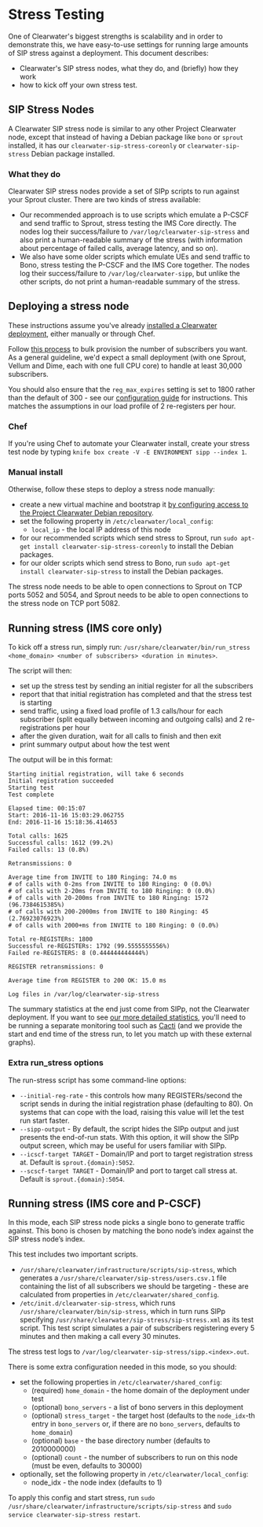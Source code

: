 # Stress Testing

One of Clearwater's biggest strengths is scalability and in order to demonstrate this, we have easy-to-use settings for running large amounts of SIP stress against a deployment.  This document describes:

- Clearwater's SIP stress nodes, what they do, and (briefly) how they work
- how to kick off your own stress test.

## SIP Stress Nodes

A Clearwater SIP stress node is similar to any other Project Clearwater node, except that instead of having a Debian package like `bono` or `sprout` installed, it has our `clearwater-sip-stress-coreonly` or `clearwater-sip-stress` Debian package installed.

### What they do

Clearwater SIP stress nodes provide a set of SIPp scripts to run against your Sprout cluster. There are two kinds of stress available:

* Our recommended approach is to use scripts which emulate a P-CSCF and send traffic to Sprout, stress testing the IMS Core directly.  The nodes log their success/failure to `/var/log/clearwater-sip-stress` and also print a human-readable summary of the stress (with information about percentage of failed calls, average latency, and so on).
* We also have some older scripts which emulate UEs and send traffic to Bono, stress testing the P-CSCF and the IMS Core together.  The nodes log their success/failure to `/var/log/clearwater-sipp`, but unlike the other scripts, do not print a human-readable summary of the stress.

## Deploying a stress node

These instructions assume you've already [installed a Clearwater deployment](Installation_Instructions.md), either manually or through Chef.

Follow [this process](https://github.com/Metaswitch/crest/blob/dev/docs/Bulk-Provisioning%20Numbers.md) to bulk provision the number of subscribers you want. As a general guideline, we'd expect a small deployment (with one Sprout, Vellum and Dime, each with one full CPU core) to handle at least 30,000 subscribers.

You should also ensure that the `reg_max_expires` setting is set to 1800 rather than the default of 300 - see our [configuration guide](Clearwater_Configuration_Options_Reference.md) for instructions. This matches the assumptions in our load profile of 2 re-registers per hour.

### Chef

If you're using Chef to automate your Clearwater install, create your stress test node by typing `knife box create -V -E ENVIRONMENT sipp --index 1`.

### Manual install

Otherwise, follow these steps to deploy a stress node manually:

* create a new virtual machine and bootstrap it [by configuring access to the Project Clearwater Debian repository](Manual_Install.md#configure-the-apt-software-sources).
* set the following property in `/etc/clearwater/local_config`:
    * `local_ip` - the local IP address of this node
* for our recommended scripts which send stress to Sprout, run `sudo apt-get install clearwater-sip-stress-coreonly` to install the Debian packages.
* for our older scripts which send stress to Bono, run `sudo apt-get install clearwater-sip-stress` to install the Debian packages.

The stress node needs to be able to open connections to Sprout on TCP ports 5052 and 5054, and Sprout needs to be able to open connections to the stress node on TCP port 5082.

## Running stress (IMS core only)

To kick off a stress run, simply run: `/usr/share/clearwater/bin/run_stress <home_domain> <number of subscribers> <duration in minutes>`.

The script will then:

* set up the stress test by sending an initial register for all the subscribers
* report that that initial registration has completed and that the stress test is starting
* send traffic, using a fixed load profile of 1.3 calls/hour for each subscriber (split equally between incoming and outgoing calls) and 2 re-registrations per hour
* after the given duration, wait for all calls to finish and then exit
* print summary output about how the test went

The output will be in this format:

```
Starting initial registration, will take 6 seconds
Initial registration succeeded
Starting test
Test complete

Elapsed time: 00:15:07
Start: 2016-11-16 15:03:29.062755
End: 2016-11-16 15:18:36.414653

Total calls: 1625
Successful calls: 1612 (99.2%)
Failed calls: 13 (0.8%)

Retransmissions: 0

Average time from INVITE to 180 Ringing: 74.0 ms
# of calls with 0-2ms from INVITE to 180 Ringing: 0 (0.0%)
# of calls with 2-20ms from INVITE to 180 Ringing: 0 (0.0%)
# of calls with 20-200ms from INVITE to 180 Ringing: 1572 (96.7384615385%)
# of calls with 200-2000ms from INVITE to 180 Ringing: 45 (2.76923076923%)
# of calls with 2000+ms from INVITE to 180 Ringing: 0 (0.0%)

Total re-REGISTERs: 1800
Successful re-REGISTERs: 1792 (99.5555555556%)
Failed re-REGISTERS: 8 (0.444444444444%)

REGISTER retransmissions: 0

Average time from REGISTER to 200 OK: 15.0 ms

Log files in /var/log/clearwater-sip-stress
```

The summary statistics at the end just come from SIPp, not the Clearwater deployment. If you want to see [our more detailed statistics](Clearwater_SNMP_Statistics.md), you'll need to be running a separate monitoring tool such as [Cacti](Cacti.md) (and we provide the start and end time of the stress run, to let you match up with these external graphs).

### Extra run_stress options

The run-stress script has some command-line options:

* `--initial-reg-rate` - this controls how many REGISTERs/second the script sends in during the initial registration phase (defaulting to 80). On systems that can cope with the load, raising this value will let the test run start faster.
* `--sipp-output` - By default, the script hides the SIPp output and just presents the end-of-run stats. With this option, it will show the SIPp output screen, which may be useful for users familiar with SIPp.
* `--icscf-target TARGET` - Domain/IP and port to target registration stress at. Default is `sprout.{domain}:5052`.
* `--scscf-target TARGET` - Domain/IP and port to target call stress at. Default is `sprout.{domain}:5054`.

## Running stress (IMS core and P-CSCF)

In this mode, each SIP stress node picks a single bono to generate traffic against. This bono is chosen by matching the bono node’s index against the SIP stress node’s index.

This test includes two important scripts.

* `/usr/share/clearwater/infrastructure/scripts/sip-stress`, which generates a `/usr/share/clearwater/sip-stress/users.csv.1` file containing the list of all subscribers we should be targeting - these are calculated from properties in `/etc/clearwater/shared_config`.
* `/etc/init.d/clearwater-sip-stress`, which runs `/usr/share/clearwater/bin/sip-stress`, which in turn runs SIPp specifying `/usr/share/clearwater/sip-stress/sip-stress.xml` as its test script. This test script simulates a pair of subscribers registering every 5 minutes and then making a call every 30 minutes.

The stress test logs to `/var/log/clearwater-sip-stress/sipp.<index>.out`.

There is some extra configuration needed in this mode, so you should:

* set the following properties in `/etc/clearwater/shared_config`:
    * (required) `home_domain` - the home domain of the deployment under test
    * (optional) `bono_servers` - a list of bono servers in this deployment
    * (optional) `stress_target` - the target host (defaults to the `node_idx`-th entry in `bono_servers` or, if there are no `bono_servers`, defaults to `home_domain`)
    * (optional) `base` - the base directory number (defaults to 2010000000)
    * (optional) `count` - the number of subscribers to run on this node (must be even, defaults to 30000)
* optionally, set the following property in `/etc/clearwater/local_config`:
    * node_idx - the node index (defaults to 1)

To apply this config and start stress, run `sudo /usr/share/clearwater/infrastructure/scripts/sip-stress` and `sudo service clearwater-sip-stress restart`.
